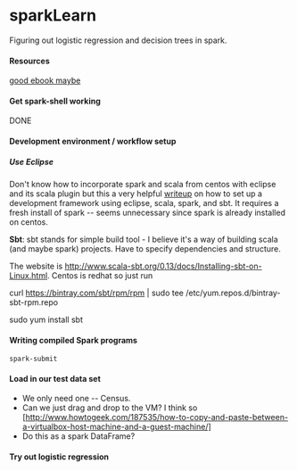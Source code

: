 # sparkLearn

Figuring out logistic regression and decision trees in spark.

#### Resources

[good ebook maybe](https://jaceklaskowski.gitbooks.io/mastering-apache-spark/)

#### Get spark-shell working

DONE

#### Development environment / workflow setup

##### Use Eclipse 

Don't know how to incorporate spark and scala from centos with eclipse and its scala plugin but this a very helpful [writeup](http://www.nodalpoint.com/development-and-deployment-of-spark-applications-with-scala-eclipse-and-sbt-part-1-installation-configuration/) on how to set up a development framework using eclipse, scala, spark, and sbt. It requires a fresh install of spark -- seems unnecessary since spark is already installed on centos.

**Sbt**:
sbt stands for simple build tool - I believe it's a way of building scala (and maybe spark) projects. Have to specify dependencies and structure.

The website is http://www.scala-sbt.org/0.13/docs/Installing-sbt-on-Linux.html. Centos is redhat so just run

curl https://bintray.com/sbt/rpm/rpm | sudo tee /etc/yum.repos.d/bintray-sbt-rpm.repo

sudo yum install sbt



#### Writing compiled Spark programs

`spark-submit`

#### Load in our test data set

* We only need one -- Census.
* Can we just drag and drop to the VM?  I think so [http://www.howtogeek.com/187535/how-to-copy-and-paste-between-a-virtualbox-host-machine-and-a-guest-machine/]
* Do this as a spark DataFrame?

#### Try out logistic regression


